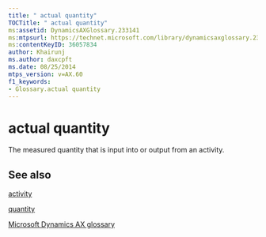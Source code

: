 ```yaml
---
title: " actual quantity"
TOCTitle: " actual quantity"
ms:assetid: DynamicsAXGlossary.233141
ms:mtpsurl: https://technet.microsoft.com/library/dynamicsaxglossary.233141(v=AX.60)
ms:contentKeyID: 36057834
author: Khairunj
ms.author: daxcpft
ms.date: 08/25/2014
mtps_version: v=AX.60
f1_keywords:
- Glossary.actual quantity
---
```


# actual quantity

The measured quantity that is input into or output from an activity.

## See also

[activity](activity.md)

[quantity](quantity.md)

[Microsoft Dynamics AX glossary](glossary/microsoft-dynamics-ax-glossary.md)

  



